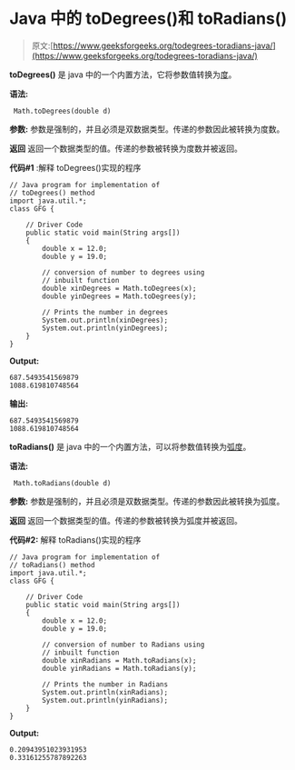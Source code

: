 # Java 中的 toDegrees()和 toRadians()

> 原文:[https://www.geeksforgeeks.org/todegrees-toradians-java/](https://www.geeksforgeeks.org/todegrees-toradians-java/)

**toDegrees()** 是 java 中的一个内置方法，它将参数值转换为[度](https://en.wikipedia.org/wiki/Degree_symbol)。

**语法:**

```
 Math.toDegrees(double d)
```

**参数:**
参数是强制的，并且必须是双数据类型。传递的参数因此被转换为度数。

**返回**
返回一个数据类型的值。传递的参数被转换为度数并被返回。

**代码#1** :解释 toDegrees()实现的程序

```
// Java program for implementation of
// toDegrees() method
import java.util.*;
class GFG {

    // Driver Code
    public static void main(String args[])
    {
        double x = 12.0;
        double y = 19.0;

        // conversion of number to degrees using
        // inbuilt function
        double xinDegrees = Math.toDegrees(x);
        double yinDegrees = Math.toDegrees(y);

        // Prints the number in degrees
        System.out.println(xinDegrees);
        System.out.println(yinDegrees);
    }
}
```

**Output:**

```
687.5493541569879
1088.619810748564

```

**输出:**

```
687.5493541569879
1088.619810748564

```

**toRadians()** 是 java 中的一个内置方法，可以将参数值转换为[弧度](https://en.wikipedia.org/wiki/Radian)。

**语法:**

```
 Math.toRadians(double d)
```

**参数:**
参数是强制的，并且必须是双数据类型。传递的参数因此被转换为弧度。

**返回**
返回一个数据类型的值。传递的参数被转换为弧度并被返回。

**代码#2:** 解释 toRadians()实现的程序

```
// Java program for implementation of
// toRadians() method
import java.util.*;
class GFG {

    // Driver Code
    public static void main(String args[])
    {
        double x = 12.0;
        double y = 19.0;

        // conversion of number to Radians using
        // inbuilt function
        double xinRadians = Math.toRadians(x);
        double yinRadians = Math.toRadians(y);

        // Prints the number in Radians
        System.out.println(xinRadians);
        System.out.println(yinRadians);
    }
}
```

**Output:**

```
0.20943951023931953
0.33161255787892263

```